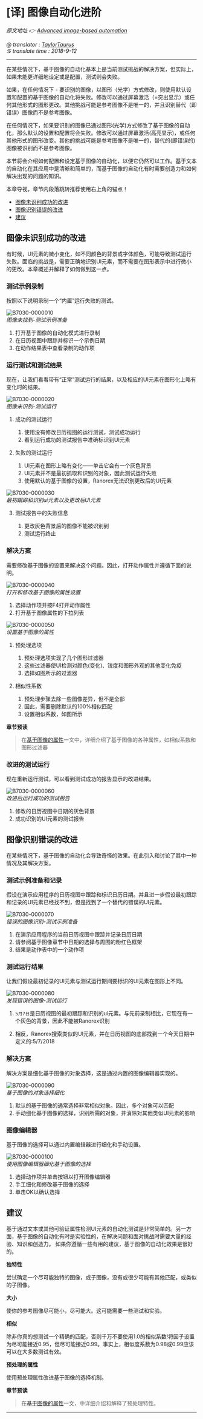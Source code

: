 # [译] 图像自动化进阶

*原文地址 👉 [Advanced image-based automation][0]*

*@ translator : [TaylorTaurus](https://github.com/taylortaurus)*    
*♋ translate time : 2018-9-12*  

---

在某些情况下，基于图像的自动化基本上是当前测试挑战的解决方案，但实际上，如果未能更详细地设定或是配置，测试则会失败。

如果，在任何情况下 - 要识别的图像，以图形（光学）方式修改，则使用默认设置和配置的基于图像的自动化将失败。修改可以通过屏幕激活（=突出显示）或任何其他形式的图形更改。其他挑战可能是参考图像不是唯一的，并且识别替代（即错误）图像而不是参考图像。

在任何情况下，如果要识别的图像已通过图形(光学)方式修改了基于图像的自动化，那么默认的设置和配置将会失败。修改可以通过屏幕激活(高亮显示)，或任何其他形式的图形改变。其他的挑战可能是参考图像不是唯一的，替代的(即错误的)图像被识别而不是参考图像。

本节将会介绍如何配置和设定基于图像的自动化，以便它仍然可以工作。基于文本的自动化在其应用中是清晰和简单的，而基于图像的自动化有时需要创造力和如何解决出现的问题的知识。

本章导视，章节内段落跳转推荐使用右上角的锚点！

- [图像未识别成功的改进](##图像未识别成功的改进)
- [图像识别错误的改进](##图像识别错误的改进)
- [建议](##建议)

## 图像未识别成功的改进

有时候，UI元素的微小变化，如不同颜色的背景或字体颜色，可能导致测试运行失败。面临的挑战是，需要正确地识别UI元素，而不需要在图形表示中进行微小的更改。本章概述并解释了如何做到这一点。

### 测试示例录制

按照以下说明录制一个“内置”运行失败的测试。

![B7030-0000010](https://gitee.com/taylortaurus/RX_UserGuide_GitBook_Picbed/raw/master/Image-basedAutomation/B7030-0000010.png)  
*图像未找到-测试示例准备*  

1. 打开基于图像的自动化模式进行录制
2. 在日历视图中跟踪并标识一个示例日期
3. 在动作结果表中查看录制的动作项

### 运行测试和测试结果

现在，让我们看看带有“正常”测试运行的结果，以及相应的UI元素在图形化上略有变化时的结果。

![B7030-0000020](https://gitee.com/taylortaurus/RX_UserGuide_GitBook_Picbed/raw/master/Image-basedAutomation/B7030-0000020.png)  
*图像未识别-测试运行*  

1. 成功的测试运行
   
    1. 使用没有修改日历视图的运行测试，测试成功运行
    2. 看到运行成功的测试报告中准确标识到UI元素
   
2. 失败的测试运行
    
    1. UI元素在图形上略有变化——单击它会有一个灰色背景
    2. UI元素并不是最初抓取和识别的对象，因此测试运行失败
    3. 使用默认的基于图像的设置，Ranorex无法识别更改后的UI元素


![B7030-0000030](https://gitee.com/taylortaurus/RX_UserGuide_GitBook_Picbed/raw/master/Image-basedAutomation/B7030-0000030.png)  
*最初跟踪和识别ui元素以及更改后UI元素*  

3. 测试报告中的失败信息
    
    1. 更改灰色背景后的图像不能被识别到
    2. 测试运行终止


### 解决方案

需要修改基于图像的设置来解决这个问题。因此，打开动作属性并遵循下面的说明。

![B7030-0000040](https://gitee.com/taylortaurus/RX_UserGuide_GitBook_Picbed/raw/master/Image-basedAutomation/B7030-0000040.png)  
*打开和修改基于图像的属性设置*  

1. 选择动作项并按F4打开动作属性
2. 打开基于图像属性的下拉列表

![B7030-0000050](https://gitee.com/taylortaurus/RX_UserGuide_GitBook_Picbed/raw/master/Image-basedAutomation/B7030-0000050.png)  
*设置基于图像的属性*  

1. 预处理选项
    
    1. 预处理选项实现了几个图形过滤器 
    2. 这些过滤器使UI检测对颜色(变化)、锐度和图形外观的其他变化免疫
    3. 选择如图所示的过滤器

2. 相似性系数

    1. 预处理步骤去除一些图像差异，但不是全部
    2. 因此，需要删除默认的100%相似匹配
    3. 设置相似系数，如图所示

**章节预读**
> 在[基于图像的属性][1]一文中，详细介绍了基于图像的各种属性，如相似系数和图形过滤器


### 改进的测试运行

现在重新运行测试，可以看到测试成功的报告显示的改进结果。

![B7030-0000060](https://gitee.com/taylortaurus/RX_UserGuide_GitBook_Picbed/raw/master/Image-basedAutomation/B7030-0000060.png)  
*改进后运行成功的测试报告*  

1. 修改的日历视图中日期的灰色背景
2. 成功识别的UI元素的测试报告

## 图像识别错误的改进  

在某些情况下，基于图像的自动化会导致奇怪的效果。在此引入和讨论了其中一种情况及其解决方案。

### 测试示例准备和记录

假设在演示应用程序的日历视图中跟踪和标识日历日期。并且进一步假设最初跟踪和记录的UI元素已经找不到，但是找到了一个替代的错误的UI元素。

![B7030-0000070](https://gitee.com/taylortaurus/RX_UserGuide_GitBook_Picbed/raw/master/Image-basedAutomation/B7030-0000070.png)  
*错误的图像识别-测试示例准备*  

1. 在演示应用程序的当前日历视图中跟踪并记录日历日期
2. 请参阅基于图像章节中日期的选择与周围的粉红色框架
3. 结果是动作表中的一个动作项


### 测试运行结果

让我们假设最初记录的UI元素与测试运行期间要标识的UI元素在图形上不同。

![B7030-0000080](https://gitee.com/taylortaurus/RX_UserGuide_GitBook_Picbed/raw/master/Image-basedAutomation/B7030-0000080.png)  
*发现错误的图像-测试运行*  

1. `5月7日`是日历视图的最初跟踪和识别的ui元素。与先前录制相比，它现在有一个灰色的背景，因此不能被Ranorex识别

2. 相反，Ranorex搜索类似的UI元素，并在日历视图的底部找到一个今天日期中定义的:5/7/2018


### 解决方案

解决方案是细化基于图像的对象选择，这是通过内置的图像编辑器实现的。

![B7030-0000090](https://gitee.com/taylortaurus/RX_UserGuide_GitBook_Picbed/raw/master/Image-basedAutomation/B7030-0000090.png)  
*基于图像的对象选择细化*  

1. 默认的基于图像的通常选择非常相似对象。因此，多个对象可以匹配
2. 手动细化基于图像的选择，识别所需的对象，并消除对其他类似UI元素的影响

### 图像编辑器

基于图像的选择可以通过内置编辑器进行细化和手动设置。

![B7030-0000100](https://gitee.com/taylortaurus/RX_UserGuide_GitBook_Picbed/raw/master/Image-basedAutomation/B7030-0000100.png)  
*使用图像编辑器细化基于图像的选择*

1. 选择动作项并单击按钮以打开图像编辑器
2. 手工细化和修改基于图像的选择
3. 单击OK以确认选择

## 建议

基于通过文本或其他可验证属性检测UI元素的自动化测试是非常简单的。另一方面，基于图像的自动化有时是实验性的，在解决问题和面对挑战时需要大量的经验、知识和创造力。
如果你遵循一些有用的建议，基于图像的自动化效果是很好的。

**独特性**

尝试确定一个尽可能独特的图像，或子图像，没有或很少可能有其他匹配，或类似的子图像。

**大小**

使你的参考图像尽可能小，尽可能大。这可能需要一些测试和实验。

**相似**

除非你真的想测试一个精确的匹配，否则千万不要使用1.0的相似系数!将因子设置为尽可能接近0.95，但尽可能接近0.99。事实上，相似度系数为0.98或0.99应该可以在大多数测试有效。

**预处理的属性**

使用预处理属性改进基于图像的选择机制。

**章节预读**  
> 在[基于图像的属性][1]一文，中详细介绍和解释了预处理特性。

****

[0]: https://www.ranorex.com/help/latest/ranorex-studio-advanced/image-based-automation/advanced-image-based-automation/
[1]: https://www.ranorex.com/help/latest/ranorex-studio-advanced/image-based-automation/image-based-properties/
